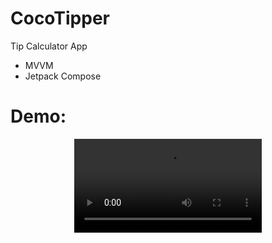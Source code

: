 # CocoTipper
Tip Calculator App
- MVVM
- Jetpack Compose
# Demo:

<p align="center">
  <video src="[CocoTipperDemoVideo.webm](https://github.com/ianttta/CocoTipper/assets/135581442/2fa889a9-be5d-4be8-af20-ba856b4b5fb4)">
</p>
